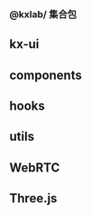 <!--
 * @Description: your description
 * @Author: lkxian
 * @@@Email: lkxian888@163.com
 * @Date: 2022-07-27 23:52:56
 * @LastEditTime: 2022-07-27 23:55:29
-->

### @kxlab/ 集合包

## kx-ui

## components

## hooks

## utils

## WebRTC

## Three.js
